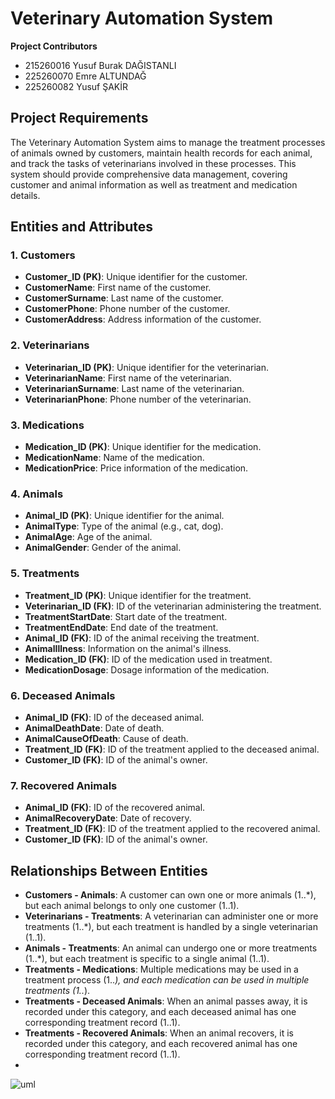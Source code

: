 # Veterinary Automation System

**Project Contributors**  
- 215260016 Yusuf Burak DAĞISTANLI  
- 225260070 Emre ALTUNDAĞ  
- 225260082 Yusuf ŞAKİR  

## Project Requirements
The Veterinary Automation System aims to manage the treatment processes of animals owned by customers, maintain health records for each animal, and track the tasks of veterinarians involved in these processes. This system should provide comprehensive data management, covering customer and animal information as well as treatment and medication details.

## Entities and Attributes

### 1. Customers
- **Customer_ID (PK)**: Unique identifier for the customer.
- **CustomerName**: First name of the customer.
- **CustomerSurname**: Last name of the customer.
- **CustomerPhone**: Phone number of the customer.
- **CustomerAddress**: Address information of the customer.

### 2. Veterinarians
- **Veterinarian_ID (PK)**: Unique identifier for the veterinarian.
- **VeterinarianName**: First name of the veterinarian.
- **VeterinarianSurname**: Last name of the veterinarian.
- **VeterinarianPhone**: Phone number of the veterinarian.

### 3. Medications
- **Medication_ID (PK)**: Unique identifier for the medication.
- **MedicationName**: Name of the medication.
- **MedicationPrice**: Price information of the medication.

### 4. Animals
- **Animal_ID (PK)**: Unique identifier for the animal.
- **AnimalType**: Type of the animal (e.g., cat, dog).
- **AnimalAge**: Age of the animal.
- **AnimalGender**: Gender of the animal.

### 5. Treatments
- **Treatment_ID (PK)**: Unique identifier for the treatment.
- **Veterinarian_ID (FK)**: ID of the veterinarian administering the treatment.
- **TreatmentStartDate**: Start date of the treatment.
- **TreatmentEndDate**: End date of the treatment.
- **Animal_ID (FK)**: ID of the animal receiving the treatment.
- **AnimalIllness**: Information on the animal's illness.
- **Medication_ID (FK)**: ID of the medication used in treatment.
- **MedicationDosage**: Dosage information of the medication.

### 6. Deceased Animals
- **Animal_ID (FK)**: ID of the deceased animal.
- **AnimalDeathDate**: Date of death.
- **AnimalCauseOfDeath**: Cause of death.
- **Treatment_ID (FK)**: ID of the treatment applied to the deceased animal.
- **Customer_ID (FK)**: ID of the animal's owner.

### 7. Recovered Animals
- **Animal_ID (FK)**: ID of the recovered animal.
- **AnimalRecoveryDate**: Date of recovery.
- **Treatment_ID (FK)**: ID of the treatment applied to the recovered animal.
- **Customer_ID (FK)**: ID of the animal's owner.

## Relationships Between Entities

- **Customers - Animals**: A customer can own one or more animals (1..*), but each animal belongs to only one customer (1..1).
- **Veterinarians - Treatments**: A veterinarian can administer one or more treatments (1..*), but each treatment is handled by a single veterinarian (1..1).
- **Animals - Treatments**: An animal can undergo one or more treatments (1..*), but each treatment is specific to a single animal (1..1).
- **Treatments - Medications**: Multiple medications may be used in a treatment process (1..*), and each medication can be used in multiple treatments (1..*).
- **Treatments - Deceased Animals**: When an animal passes away, it is recorded under this category, and each deceased animal has one corresponding treatment record (1..1).
- **Treatments - Recovered Animals**: When an animal recovers, it is recorded under this category, and each recovered animal has one corresponding treatment record (1..1).
- 

![uml](https://github.com/user-attachments/assets/b4f72d2b-1e2c-45cd-bdd4-b42e241954b7)


